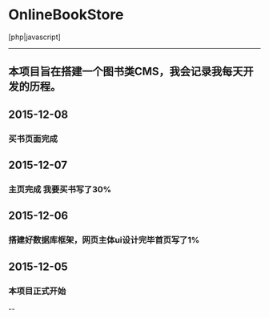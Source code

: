 # OnlineBookStore

[php|javascript]

---
## 本项目旨在搭建一个图书类CMS，我会记录我每天开发的历程。 ##
## 2015-12-08 ##
### 买书页面完成  ###
## 2015-12-07 ##
### 主页完成 我要买书写了30% ###
## 2015-12-06 ##
### 搭建好数据库框架，网页主体ui设计完毕首页写了1% ###
## 2015-12-05 ##
### 本项目正式开始 ###
--

